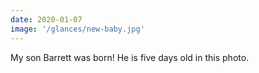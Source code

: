 ```yaml
---
date: 2020-01-07
image: '/glances/new-baby.jpg'
---
```


My son Barrett was born! He is five days old in this photo.
